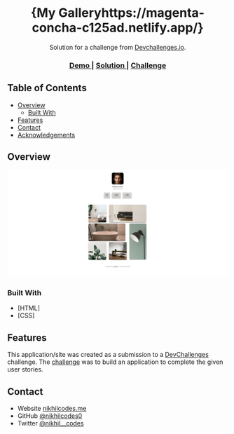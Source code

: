 <!-- Please update value in the {}  -->

<h1 align="center">{My Galleryhttps://magenta-concha-c125ad.netlify.app/}</h1>

<div align="center">
   Solution for a challenge from  <a href="http://devchallenges.io" target="_blank">Devchallenges.io</a>.
</div>

<div align="center">
  <h3>
    <a href="https://magenta-concha-c125ad.netlify.app/">
      Demo
    </a>
    <span> | </span>
    <a href="https://devchallenges.io/solutions/auasNzFTP8pRGpH9Biyo">
      Solution
    </a>
    <span> | </span>
    <a href="https://devchallenges.io/challenges/gcbWLxG6wdennelX7b8I">
      Challenge
    </a>
  </h3>
</div>

<!-- TABLE OF CONTENTS -->

## Table of Contents

- [Overview](#overview)
  - [Built With](#built-with)
- [Features](#features)
- [Contact](#contact)
- [Acknowledgements](#acknowledgements)

<!-- OVERVIEW -->

## Overview

![screenshot](assets/Screenshot.png)


### Built With

<!-- This section should list any major frameworks that you built your project using. Here are a few examples.-->

- [HTML]
- [CSS]

## Features

<!-- List the features of your application or follow the template. Don't share the figma file here :) -->

This application/site was created as a submission to a [DevChallenges](https://devchallenges.io/challenges) challenge. The [challenge](https://devchallenges.io/challenges/gcbWLxG6wdennelX7b8I) was to build an application to complete the given user stories.



## Contact

- Website [nikhilcodes.me](https://nikhilcodes.me)
- GitHub [@nikhilcodes0](https://github.com/nikhilcodes0)
- Twitter [@nikhil__codes](https://twitter.com/nikhil__codes)
